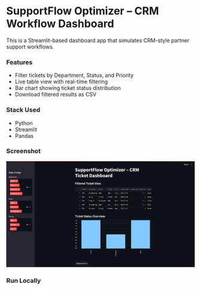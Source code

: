 # SupportFlow Optimizer – CRM Workflow Dashboard

This is a Streamlit-based dashboard app that simulates CRM-style partner support workflows.

### Features
- Filter tickets by Department, Status, and Priority
- Live table view with real-time filtering
- Bar chart showing ticket status distribution
- Download filtered results as CSV

### Stack Used
- Python
- Streamlit
- Pandas

### Screenshot
![Dashboard](screenshot.png)

### Run Locally